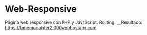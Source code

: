 # Web-Responsive
Página web responsive con PHP y JavaScript. Routing.
__Resultado: https://lamemoriainter2.000webhostapp.com
